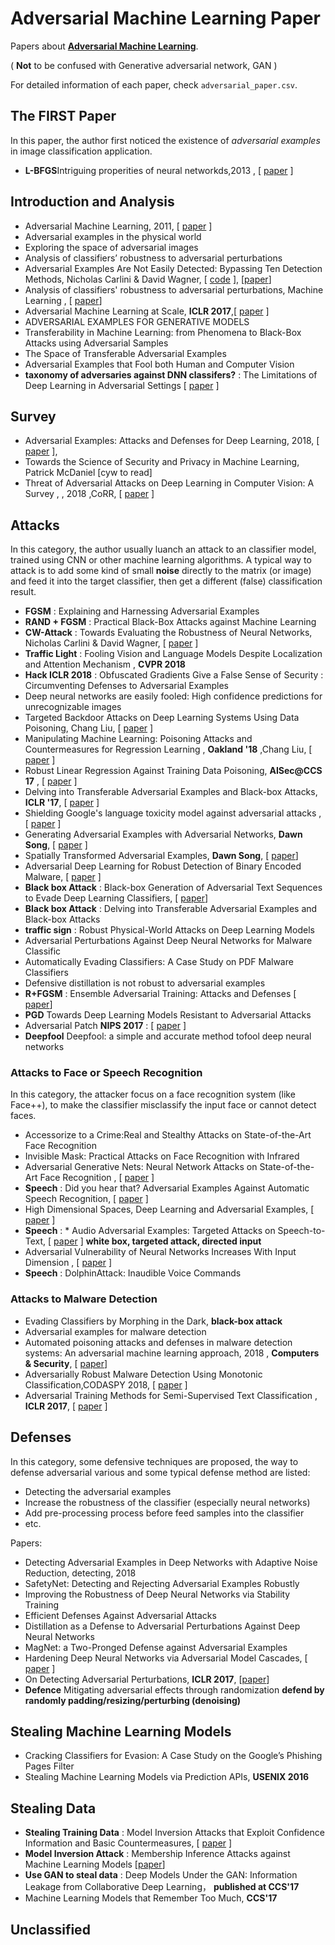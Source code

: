 # Adversarial Machine Learning Paper

Papers about **[Adversarial Machine Learning](https://en.wikipedia.org/wiki/Adversarial_machine_learning)**.

( **Not** to be confused with Generative adversarial network, GAN )

For detailed information of each paper, check `adversarial_paper.csv`.

## The FIRST Paper

In this paper, the author first noticed the existence of *adversarial examples* in image classification application.

* **L-BFGS**Intriguing properities of neural networkds,2013 , [ [paper](https://arxiv.org/abs/1312.6199) ] 

## Introduction and Analysis

*  Adversarial Machine Learning, 2011,  [ [paper](https://people.eecs.berkeley.edu/~tygar/papers/SML2/Adversarial_AISEC.pdf) ] 
*  Adversarial examples in the physical world 
* Exploring the space of adversarial images
* Analysis of classifiers’ robustness to adversarial perturbations
* Adversarial Examples Are Not Easily Detected: Bypassing Ten Detection Methods, Nicholas Carlini & David Wagner, [ [code](https://github.com/abhibhav14/adversarial-attacks-papernotes/blob/master/notes/carlini-wagner-bypass.md) ], [[paper](https://arxiv.org/abs/1705.07263)]
* Analysis of classifiers' robustness to adversarial perturbations, Machine Learning , [  [paper](https://link.springer.com/article/10.1007%2Fs10994-017-5663-3)]
* Adversarial Machine Learning at Scale, **ICLR 2017**,[ [paper](https://openreview.net/forum?id=BJm4T4Kgx) ] 
* ADVERSARIAL EXAMPLES FOR GENERATIVE MODELS
* Transferability in Machine Learning: from Phenomena to Black-Box Attacks using Adversarial Samples
* The Space of Transferable Adversarial Examples
* Adversarial Examples that Fool both Human and Computer Vision 
* **taxonomy of adversaries against DNN classifers?** : The Limitations of Deep Learning in Adversarial Settings [ [paper](https://arxiv.org/abs/1511.07528) ]


## Survey

* Adversarial Examples: Attacks and Defenses for Deep Learning, 2018, [ [paper](https://arxiv.org/abs/1712.07107)  ], 
* Towards the Science of Security and Privacy in Machine Learning, Patrick McDaniel [cyw to read]
* Threat of Adversarial Attacks on Deep Learning in Computer Vision: A Survey ,  , 2018 ,CoRR, [ [paper](https://arxiv.org/abs/1801.00553) ]

## Attacks

In this category, the author usually luanch an attack to an classifier model, trained using CNN or other machine learning algorithms. A typical way to attack is to add some kind of small **noise** directly to the matrix (or image) and feed it into the target classifier, then get a different (false) classification result.

* **FGSM** : Explaining and Harnessing Adversarial Examples 
* **RAND + FGSM** : Practical Black-Box Attacks against Machine Learning 
* **CW-Attack** : Towards Evaluating the Robustness of Neural Networks, Nicholas Carlini & David Wagner, [  [paper](https://arxiv.org/abs/1608.04644) ]
* **Traffic Light** : Fooling Vision and Language Models Despite Localization and Attention Mechanism , **CVPR 2018**
* **Hack ICLR 2018** : Obfuscated Gradients Give a False Sense of Security : Circumventing Defenses to Adversarial Examples
* Deep neural networks are easily fooled: High confidence predictions for unrecognizable images
* Targeted Backdoor Attacks on Deep Learning Systems Using Data Poisoning, Chang Liu, [  [paper](https://arxiv.org/abs/1712.05526) ]
* Manipulating Machine Learning: Poisoning Attacks and Countermeasures for Regression Learning , **Oakland '18** ,Chang Liu, [  [paper](https://arxiv.org/pdf/1804.00308.pdf) ]
* Robust Linear Regression Against Training Data Poisoning, **AISec@CCS 17** , [ [paper](https://people.eecs.berkeley.edu/~liuchang/paper/aisec17-poisoning.pdf) ]
* Delving into Transferable Adversarial Examples and Black-box Attacks, **ICLR '17**,  [  [paper](https://arxiv.org/abs/1611.02770) ]
* Shielding Google's language toxicity model against adversarial attacks  , [ [paper](https://arxiv.org/abs/1801.01828) ]
* Generating Adversarial Examples with Adversarial Networks, **Dawn Song**, [ [paper](https://arxiv.org/abs/1801.02610) ]
* Spatially Transformed Adversarial Examples, **Dawn Song**, [ [paper](https://arxiv.org/abs/1801.02612)]
* Adversarial Deep Learning for Robust Detection of Binary Encoded Malware, [ [paper](https://arxiv.org/abs/1801.02950) ] 
* **Black box Attack** : Black-box Generation of Adversarial Text Sequences to Evade Deep Learning Classifiers, [ [paper](https://arxiv.org/abs/1801.04354)]
* **Black box Attack** : Delving into Transferable Adversarial Examples and Black-box Attacks
* **traffic sign** : Robust Physical-World Attacks on Deep Learning Models
* Adversarial Perturbations Against Deep Neural Networks for Malware Classific
* Automatically Evading Classifiers: A Case Study on PDF Malware Classifiers
* Defensive distillation is not robust to adversarial examples
* **R+FGSM** : Ensemble Adversarial Training: Attacks and Defenses [ [paper](https://arxiv.org/abs/1705.07204)] 
* **PGD** Towards Deep Learning Models Resistant to Adversarial Attacks 
* Adversarial Patch **NIPS 2017** : [ [paper](https://arxiv.org/abs/1712.09665) ]
* **Deepfool** Deepfool: a simple and accurate method tofool deep neural networks


###  Attacks to Face or Speech Recognition

In this category, the attacker focus on a face recognition system (like Face++), to make the classifier misclassify the input face or cannot detect faces.

* Accessorize to a Crime:Real and Stealthy Attacks on State-of-the-Art Face Recognition
* Invisible Mask: Practical Attacks on Face Recognition with Infrared
* Adversarial Generative Nets: Neural Network Attacks on State-of-the-Art Face Recognition ,   [ [paper](https://arxiv.org/abs/1801.00349) ]
* **Speech** : Did you hear that? Adversarial Examples Against Automatic Speech Recognition,  [ [paper](https://arxiv.org/abs/1801.00554) ]
* High Dimensional Spaces, Deep Learning and Adversarial Examples, [ [paper](https://arxiv.org/abs/1801.00634) ]
* **Speech** : * Audio Adversarial Examples: Targeted Attacks on Speech-to-Text, [ [paper](https://arxiv.org/abs/1801.01953) ] **white box, targeted attack, directed input**
* Adversarial Vulnerability of Neural Networks Increases With Input Dimension , [ [paper](https://arxiv.org/abs/1802.01421) ]
* **Speech** : DolphinAttack: Inaudible Voice Commands


### Attacks to Malware Detection

* Evading Classifiers by Morphing in the Dark, **black-box attack**
* Adversarial examples for malware detection
* Automated poisoning attacks and defenses in malware detection systems: An adversarial machine learning approach, 2018 , **Computers & Security**, [ [paper](https://www.sciencedirect.com/science/article/pii/S0167404817302444?via%3Dihub)]
* Adversarially Robust Malware Detection Using Monotonic Classification,CODASPY 2018, [ [paper](https://dl.acm.org/citation.cfm?doid=3180445.3180449) ]
* Adversarial Training Methods for Semi-Supervised Text Classification , **ICLR 2017**, [ [paper](https://openreview.net/forum?id=r1X3g2_xl) ]



## Defenses

In this category, some defensive techniques are proposed, the way to defense adversarial various and some typical defense method are listed:

- Detecting the adversarial examples
- Increase the robustness of the classifier (especially neural networks)
- Add pre-processing process before feed samples into the classifier
- etc.

Papers:

* Detecting Adversarial Examples in Deep Networks with Adaptive Noise Reduction, detecting, 2018
* SafetyNet: Detecting and Rejecting Adversarial Examples Robustly
* Improving the Robustness of Deep Neural Networks via Stability Training
* Efficient Defenses Against Adversarial Attacks
* Distillation as a Defense to Adversarial Perturbations Against Deep Neural Networks 
* MagNet: a Two-Pronged Defense against Adversarial Examples
* Hardening Deep Neural Networks via Adversarial Model Cascades, [ [paper](https://arxiv.org/abs/1802.01448) ] 
* On Detecting Adversarial Perturbations, **ICLR 2017**, [[paper](https://openreview.net/pdf?id=SJzCSf9xg)]
* **Defence** Mitigating adversarial effects through randomization **defend by randomly padding/resizing/perturbing (denoising)**





## Stealing Machine Learning Models

* Cracking Classifiers for Evasion: A Case Study on the Google’s Phishing Pages Filter
* Stealing Machine Learning Models via Prediction APIs, **USENIX 2016**


## Stealing Data


* **Stealing Training Data** : Model Inversion Attacks that Exploit Confidence Information and Basic Countermeasures, [ [paper](https://dl.acm.org/citation.cfm?doid=2810103.2813677) ]
* **Model Inversion Attack** : Membership Inference Attacks against Machine Learning Models [[paper](https://ieeexplore.ieee.org/document/7958568/)]
* **Use GAN to steal data** : Deep Models Under the GAN: Information Leakage from Collaborative Deep Learning， **published at CCS'17**
* Machine Learning Models that Remember Too Much, **CCS'17**



## Unclassified

